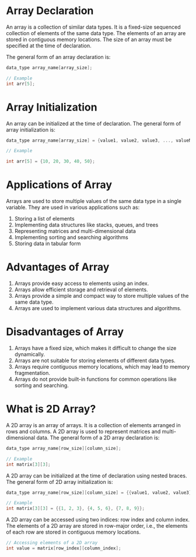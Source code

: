 # Array Declaration

An array is a collection of similar data types. It is a fixed-size sequenced collection of elements of the same data type. The elements of an array are stored in contiguous memory locations. The size of an array must be specified at the time of declaration.

The general form of an array declaration is:

```c
data_type array_name[array_size];

// Example
int arr[5];
```

# Array Initialization

An array can be initialized at the time of declaration. The general form of array initialization is:

```c
data_type array_name[array_size] = {value1, value2, value3, ..., valueN};

// Example

int arr[5] = {10, 20, 30, 40, 50};
```


# Applications of Array

Arrays are used to store multiple values of the same data type in a single variable. They are used in various applications such as:

1. Storing a list of elements
2. Implementing data structures like stacks, queues, and trees
3. Representing matrices and multi-dimensional data
4. Implementing sorting and searching algorithms
5. Storing data in tabular form

# Advantages of Array

1. Arrays provide easy access to elements using an index.
2. Arrays allow efficient storage and retrieval of elements.
3. Arrays provide a simple and compact way to store multiple values of the same data type.
4. Arrays are used to implement various data structures and algorithms.

# Disadvantages of Array

1. Arrays have a fixed size, which makes it difficult to change the size dynamically.
2. Arrays are not suitable for storing elements of different data types.
3. Arrays require contiguous memory locations, which may lead to memory fragmentation.
4. Arrays do not provide built-in functions for common operations like sorting and searching.

# What is 2D Array?

A 2D array is an array of arrays. It is a collection of elements arranged in rows and columns. A 2D array is used to represent matrices and multi-dimensional data. The general form of a 2D array declaration is:

```c
data_type array_name[row_size][column_size];

// Example
int matrix[3][3];
```

A 2D array can be initialized at the time of declaration using nested braces. The general form of 2D array initialization is:

```c
data_type array_name[row_size][column_size] = {{value1, value2, value3}, {value4, value5, value6}, {value7, value8, value9}};

// Example
int matrix[3][3] = {{1, 2, 3}, {4, 5, 6}, {7, 8, 9}};
```

A 2D array can be accessed using two indices: row index and column index. The elements of a 2D array are stored in row-major order, i.e., the elements of each row are stored in contiguous memory locations.

```c
// Accessing elements of a 2D array
int value = matrix[row_index][column_index];
```

